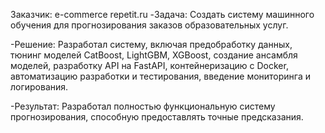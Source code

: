 Заказчик: e-commerce repetit.ru
-Задача: Создать систему машинного обучения для прогнозирования заказов образовательных услуг.

-Решение: Разработал систему, включая предобработку данных, тюнинг моделей CatBoost, LightGBM, XGBoost, создание ансамбля моделей, разработку API на FastAPI, контейнеризацию с Docker, автоматизацию разработки и тестирования, введение мониторинга и логирования.

-Результат: Разработал полностью функциональную систему прогнозирования, способную предоставлять точные предсказания.
